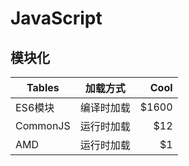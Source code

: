 # JavaScript

## 模块化
| Tables        | 加载方式           | Cool  |
| ------------- |:-------------:| -----:|
| ES6模块        | 编译时加载 | $1600 |
| CommonJS      |  运行时加载     |   $12 |
| AMD           | 运行时加载     |    $1 |